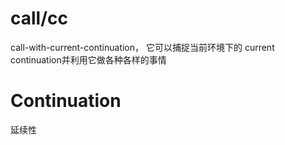 # call/cc
call-with-current-continuation，
它可以捕捉当前环境下的 current continuation并利用它做各种各样的事情

# Continuation
延续性